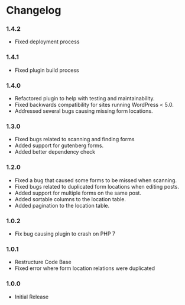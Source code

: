 # Changelog #

### 1.4.2 ###
* Fixed deployment process

### 1.4.1 ###
* Fixed plugin build process

### 1.4.0 ###
* Refactored plugin to help with testing and maintainability.
* Fixed backwards compatibility for sites running WordPress < 5.0.
* Addressed several bugs causing missing form locations.

### 1.3.0 ###
* Fixed bugs related to scanning and finding forms
* Added support for gutenberg forms.
* Added better dependency check

### 1.2.0 ###
* Fixed a bug that caused some forms to be missed when scanning.
* Fixed bugs related to duplicated form locations when editing posts.
* Added support for multiple forms on the same post.
* Added sortable columns to the location table.
* Added pagination to the location table.

### 1.0.2 ###
* Fix bug causing plugin to crash on PHP 7

### 1.0.1 ###
* Restructure Code Base
* Fixed error where form location relations were duplicated

### 1.0.0 ###
* Initial Release
